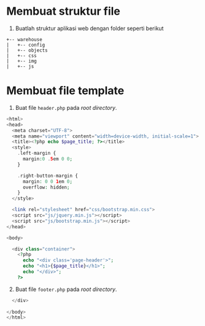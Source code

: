 # Membuat struktur file
1. Buatlah struktur aplikasi web dengan folder seperti berikut
```text
+-- warehouse
|   +-- config
|   +-- objects
|   +-- css
|   +-- img
|   +-- js
```


# Membuat file template
1. Buat file `header.php` pada _root directory_.
```php
<html>
<head>
  <meta charset="UTF-8">
  <meta name="viewport" content="width=device-width, initial-scale=1">
  <title><?php echo $page_title; ?></title>
  <style>
    .left-margin {
      margin:0 .5em 0 0;
    }

    .right-button-margin {
      margin: 0 0 1em 0;
      overflow: hidden;
    }
  </style>

  <link rel="stylesheet" href="css/bootstrap.min.css">
  <script src="js/jquery.min.js"></script>
  <script src="js/bootstrap.min.js"></script>
</head>

<body>

  <div class="container">
    <?php
      echo "<div class='page-header'>";
      echo "<h1>{$page_title}</h1>";
      echo "</div>";
    ?>
```

2. Buat file `footer.php` pada _root directory_.
```php
  </div>
  
</body>
</html>
```
